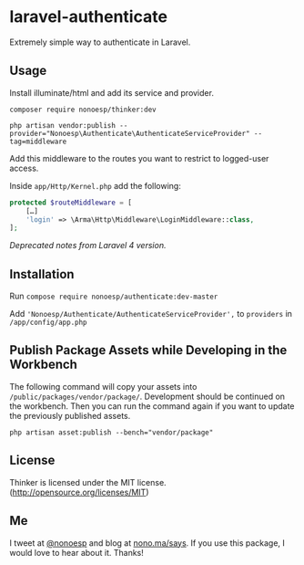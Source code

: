 # laravel-authenticate

Extremely simple way to authenticate in Laravel.

## Usage

Install illuminate/html and add its service and provider.

	composer require nonoesp/thinker:dev

	php artisan vendor:publish --provider="Nonoesp\Authenticate\AuthenticateServiceProvider" --tag=middleware

Add this middleware to the routes you want to restrict to logged-user access.

Inside `app/Http/Kernel.php` add the following:

```php
protected $routeMiddleware = [
    […]
    'login' => \Arma\Http\Middleware\LoginMiddleware::class,
];
```

*Deprecated notes from Laravel 4 version.*

## Installation

Run `compose require nonoesp/authenticate:dev-master`

Add `'Nonoesp/Authenticate/AuthenticateServiceProvider',` to `providers` in `/app/config/app.php`

## Publish Package Assets while Developing in the Workbench

The following command will copy your assets into `/public/packages/vendor/package/`. Development should be continued on the workbench. Then you can run the command again if you want to update the previously published assets.

`php artisan asset:publish --bench="vendor/package"`

## License

Thinker is licensed under the MIT license. (http://opensource.org/licenses/MIT)

## Me

I tweet at [@nonoesp](http://www.twitter.com/nonoesp) and blog at [nono.ma/says](http://nono.ma/says). If you use this package, I would love to hear about it. Thanks!